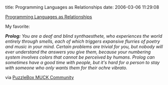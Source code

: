 title: Programming Languages as Relationships
date: 2006-03-06 11:29:08

[Programming Languages as Relationships][1]

My favorite:

_**Prolog:** You are a deaf and blind synthaesthete, who experiences the world entirely through smells, each of which triggers expansive flurries of poetry and music in your mind. Certain problems are trivial for you, but nobody will ever understand the answers you give them, because your numbering system involves colors that cannot be perceived by humans. Prolog can sometimes have a good time with people, but it's hard for a person to stay with someone who only wants them for their ochre vibrato._

via [PuzzleBox MUCK Community][2]

   [1]: http://maradydd.livejournal.com/293666.html
   [2]: http://puzzleboxmuck.livejournal.com

